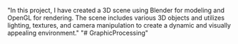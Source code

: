 "In this project, I have created a 3D scene using Blender for modeling and OpenGL for rendering. The scene includes various 3D objects and utilizes lighting, textures, and camera manipulation to create a dynamic and visually appealing environment." 
"# GraphicProcessing" 
